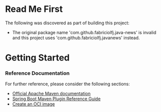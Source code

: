 # Read Me First
The following was discovered as part of building this project:

* The original package name 'com.github.fabriciolfj.java-news' is invalid and this project uses 'com.github.fabriciolfj.javanews' instead.

# Getting Started

### Reference Documentation
For further reference, please consider the following sections:

* [Official Apache Maven documentation](https://maven.apache.org/guides/index.html)
* [Spring Boot Maven Plugin Reference Guide](https://docs.spring.io/spring-boot/docs/2.7.4/maven-plugin/reference/html/)
* [Create an OCI image](https://docs.spring.io/spring-boot/docs/2.7.4/maven-plugin/reference/html/#build-image)

